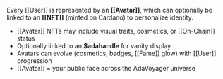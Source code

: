 
Every [[User]] is represented by an **[[Avatar]]**, which can optionally be linked to an **[[NFT]]** (minted on Cardano) to personalize identity.

- [[Avatar]] NFTs may include visual traits, cosmetics, or [[On-Chain]] status
- Optionally linked to an **$adahandle** for vanity display
- Avatars can evolve (cosmetics, badges, [[Fame]] glow) with [[User]] progression
- [[Avatar]] = your public face across the AdaVoyager universe